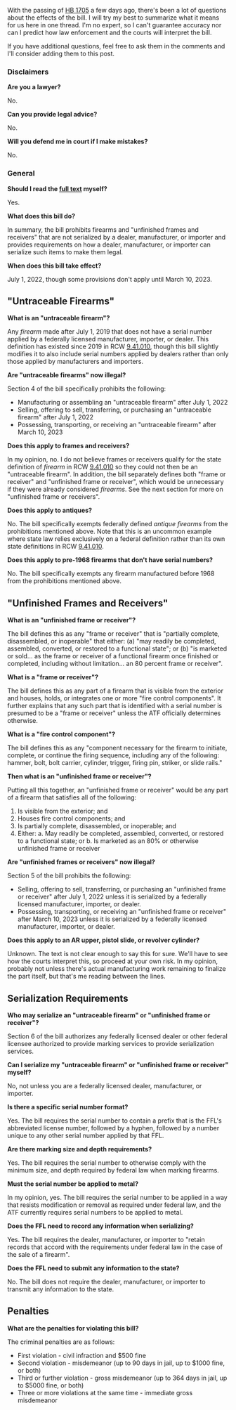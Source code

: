 
With the passing of [HB 1705](https://app.leg.wa.gov/billsummary?year=2022&billnumber=1705) a few days ago, there's been a lot of questions about the effects of the bill. I will try my best to summarize what it means for us here in one thread. I'm no expert, so I can't guarantee accuracy nor can I predict how law enforcement and the courts will interpret the bill.

If you have additional questions, feel free to ask them in the comments and I'll consider adding them to this post.

### Disclaimers

**Are you a lawyer?**

No.

**Can you provide legal advice?**

No.

**Will you defend me in court if I make mistakes?**

No.

### General

**Should I read the [full text](https://lawfilesext.leg.wa.gov/biennium/2021-22/Pdf/Bills/House%20Bills/1705-S.E.pdf) myself?**

Yes.

**What does this bill do?**

In summary, the bill prohibits firearms and "unfinished frames and receivers" that are not serialized by a dealer, manufacturer, or importer and provides requirements on how a dealer, manufacturer, or importer can serialize such items to make them legal.

**When does this bill take effect?**

July 1, 2022, though some provisions don't apply until March 10, 2023.

## "Untraceable Firearms"

**What is an "untraceable firearm"?**

Any *firearm* made after July 1, 2019 that does not have a serial number applied by a federally licensed manufacturer, importer, or dealer. This definition has existed since 2019 in RCW [9.41.010](https://apps.leg.wa.gov/RCW/default.aspx?cite=9.41.010), though this bill slightly modifies it to also include serial numbers applied by dealers rather than only those applied by manufacturers and importers.

**Are "untraceable firearms" now illegal?**

Section 4 of the bill specifically prohibits the following:

* Manufacturing or assembling an "untraceable firearm" after July 1, 2022
* Selling, offering to sell, transferring, or purchasing an "untraceable firearm" after July 1, 2022
* Possessing, transporting, or receiving an "untraceable firearm" after March 10, 2023

**Does this apply to frames and receivers?**

In my opinion, no. I do not believe frames or receivers qualify for the state definition of *firearm* in RCW [9.41.010](https://apps.leg.wa.gov/RCW/default.aspx?cite=9.41.010) so they could not then be an "untraceable firearm". In addition, the bill separately defines both "frame or receiver" and "unfinished frame or receiver", which would be unnecessary if they were already considered *firearms*. See the next section for more on "unfinished frame or receivers".

**Does this apply to antiques?**

No. The bill specifically exempts federally defined *antique firearms* from the prohibitions mentioned above. Note that this is an uncommon example where state law relies exclusively on a federal definition rather than its own state definitions in RCW [9.41.010](https://apps.leg.wa.gov/RCW/default.aspx?cite=9.41.010).

**Does this apply to pre-1968 firearms that don't have serial numbers?**

No. The bill specifically exempts any firearm manufactured before 1968 from the prohibitions mentioned above.

## "Unfinished Frames and Receivers"

**What is an "unfinished frame or receiver"?**

The bill defines this as any "frame or receiver" that is "partially complete, disassembled, or inoperable" that either: (a) "may readily be completed, assembled, converted, or restored to a functional state"; or (b) "is marketed or sold... as the frame or receiver of a functional firearm once finished or completed, including without limitation... an 80 percent frame or receiver".

**What is a "frame or receiver"?**

The bill defines this as any part of a firearm that is visible from the exterior and houses, holds, or integrates one or more "fire control components". It further explains that any such part that is identified with a serial number is presumed to be a "frame or receiver" unless the ATF officially determines otherwise.

**What is a "fire control component"?**

The bill defines this as any "component necessary for the firearm to initiate, complete, or continue the firing sequence, including any of the following: hammer, bolt, bolt carrier, cylinder, trigger, firing pin, striker, or slide rails."

**Then what is an "unfinished frame or receiver"?**

Putting all this together, an "unfinished frame or receiver" would be any part of a firearm that satisfies all of the following:

1. Is visible from the exterior; and
2. Houses fire control components; and
3. Is partially complete, disassembled, or inoperable; and
4. Either:
    a. May readily be completed, assembled, converted, or restored to a functional state; or
    b. Is marketed as an 80% or otherwise unfinished frame or receiver

**Are "unfinished frames or receivers" now illegal?**

Section 5 of the bill prohibits the following:

* Selling, offering to sell, transferring, or purchasing an "unfinished frame or receiver" after July 1, 2022 unless it is serialized by a federally licensed manufacturer, importer, or dealer.
* Possessing, transporting, or receiving an "unfinished frame or receiver" after March 10, 2023 unless it is serialized by a federally licensed manufacturer, importer, or dealer.

**Does this apply to an AR upper, pistol slide, or revolver cylinder?**

Unknown. The text is not clear enough to say this for sure. We'll have to see how the courts interpret this, so proceed at your own risk. In my opinion, probably not unless there's actual manufacturing work remaining to finalize the part itself, but that's me reading between the lines.

## Serialization Requirements

**Who may serialize an "untraceable firearm" or "unfinished frame or receiver"?**

Section 6 of the bill authorizes any federally licensed dealer or other federal licensee authorized to provide marking services to provide serialization services.

**Can I serialize my "untraceable firearm" or "unfinished frame or receiver" myself?**

No, not unless you are a federally licensed dealer, manufacturer, or importer.

**Is there a specific serial number format?**

Yes. The bill requires the serial number to contain a prefix that is the FFL's abbreviated license number, followed by a hyphen, followed by a number unique to any other serial number applied by that FFL.

**Are there marking size and depth requirements?**

Yes. The bill requires the serial number to otherwise comply with the minimum size, and depth required by federal law when marking firearms.

**Must the serial number be applied to metal?**

In my opinion, yes. The bill requires the serial number to be applied in a way that resists modification or removal as required under federal law, and the ATF currently requires serial numbers to be applied to metal.

**Does the FFL need to record any information when serializing?**

Yes. The bill requires the dealer, manufacturer, or importer to "retain records that accord with the requirements under federal law in the case of the sale of a firearm".

**Does the FFL need to submit any information to the state?**

No. The bill does not require the dealer, manufacturer, or importer to transmit any information to the state.

## Penalties

**What are the penalties for violating this bill?**

The criminal penalties are as follows:

* First violation - civil infraction and $500 fine
* Second violation - misdemeanor (up to 90 days in jail, up to $1000 fine, or both)
* Third or further violation - gross misdemeanor (up to 364 days in jail, up to $5000 fine, or both)
* Three or more violations at the same time - immediate gross misdemeanor